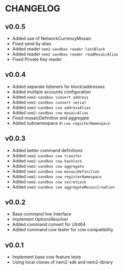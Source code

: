 # CHANGELOG

## v0.0.5
- Added use of NetworkCurrencyMosaic
- Fixed send by alias
- Added reader `nem2-sandbox reader lastBlock`
- Added reader `nem2-sandbox reader readMosaicAlias`
- Fixed Private Key reader

## v0.0.4

- Added separate listeners for block/addresses
- Added multiple accounts configuration
- Added `nem2-sandbox convert address`
- Added `nem2-sandbox convert serial`
- Added `nem2-sandbox cow addressAlias`
- Added `nem2-sandbox cow mosaicAlias`
- Fixed mosaicDefinition and aggregate
- Added subnamespace in `cow registerNamespace`

## v0.0.3

- Added better command definitions
- Added `nem2-sandbox cow transfer`
- Added `nem2-sandbox cow hashlock`
- Added `nem2-sandbox cow aggregate`
- Added `nem2-sandbox cow mosaicDefinition`
- Added `nem2-sandbox cow registerNamespace`
- Added `nem2-sandbox cow secretLock`
- Added `nem2-sandbox cow aggregateMosaicCreation`

## v0.0.2

- Base command line interface
- Implement OptionsResolver
- Added command convert for UInt64
- Added command cow tester for cow compatibility

## v0.0.1

- Implement base cow feature tests
- Using local clones of nem2-sdk and nem2-library
